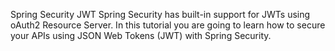 Spring Security JWT
Spring Security has built-in support for JWTs using oAuth2 Resource Server. In this tutorial you are going to learn how to secure your APIs using JSON Web Tokens (JWT) with Spring Security.